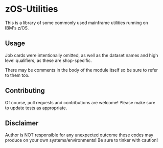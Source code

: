 # zOS-Utilities

This is a library of some commonly used mainframe utilities running on IBM's z/OS.

## Usage

Job cards were intentionally omitted, as well as the dataset names and high level qualifiers, as these are shop-specific.

There may be comments in the body of the module itself so be sure to refer to them too.

## Contributing

Of course, pull requests and contributions are welcome!  Please make sure to update tests as appropriate.

## Disclaimer

Author is NOT responsible for any unexpected outcome these codes may produce on your own systems/environments!  Be sure to tinker with caution!
